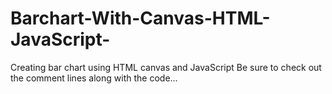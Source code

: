 # Barchart-With-Canvas-HTML-JavaScript-
Creating bar chart using HTML canvas and JavaScript
Be sure to check out the comment lines along with the code...
